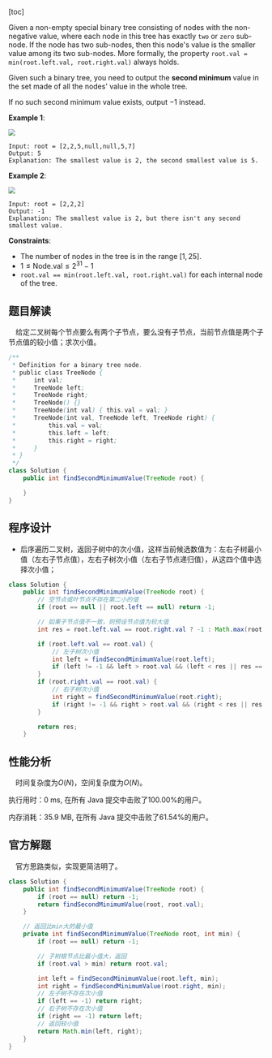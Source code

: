 [toc]

Given a non-empty special binary tree consisting of nodes with the non-negative value, where each node in this tree has exactly `two` or `zero` sub-node. If the node has two sub-nodes, then this node's value is the smaller value among its two sub-nodes. More formally, the property `root.val = min(root.left.val, root.right.val)` always holds.

Given such a binary tree, you need to output the **second minimum** value in the set made of all the nodes' value in the whole tree.

If no such second minimum value exists, output $-1$ instead.

 

**Example 1**:

<img src="..\images\#671_exp1.jpg" style="zoom:80%;" />

```
Input: root = [2,2,5,null,null,5,7]
Output: 5
Explanation: The smallest value is 2, the second smallest value is 5.
```

**Example 2**:

<img src="..\images\#671_exp2.jpg" style="zoom:80%;" />

```
Input: root = [2,2,2]
Output: -1
Explanation: The smallest value is 2, but there isn't any second smallest value.
```



**Constraints**:

* The number of nodes in the tree is in the range $[1, 25]$.
* $1 \le \text{Node.val} \le 2^{31} - 1$
* `root.val == min(root.left.val, root.right.val)` for each internal node of the tree.



## 题目解读

&emsp;给定二叉树每个节点要么有两个子节点，要么没有子节点，当前节点值是两个子节点值的较小值；求次小值。

```java
/**
 * Definition for a binary tree node.
 * public class TreeNode {
 *     int val;
 *     TreeNode left;
 *     TreeNode right;
 *     TreeNode() {}
 *     TreeNode(int val) { this.val = val; }
 *     TreeNode(int val, TreeNode left, TreeNode right) {
 *         this.val = val;
 *         this.left = left;
 *         this.right = right;
 *     }
 * }
 */
class Solution {
    public int findSecondMinimumValue(TreeNode root) {

    }
}
```

## 程序设计

* 后序遍历二叉树，返回子树中的次小值，这样当前候选数值为：左右子树最小值（左右子节点值），左右子树次小值（左右子节点递归值），从这四个值中选择次小值；

```java
class Solution {
    public int findSecondMinimumValue(TreeNode root) {
        // 空节点或叶节点不存在第二小的值
        if (root == null || root.left == null) return -1;

        // 如果子节点值不一致，则预设节点值为较大值
        int res = root.left.val == root.right.val ? -1 : Math.max(root.left.val, root.right.val);

        if (root.left.val == root.val) {
            // 左子树次小值
            int left = findSecondMinimumValue(root.left);
            if (left != -1 && left > root.val && (left < res || res == -1)) res = left;
        }
        if (root.right.val == root.val) {
            // 右子树次小值
            int right = findSecondMinimumValue(root.right);
            if (right != -1 && right > root.val && (right < res || res == -1)) res = right;
        }

        return res;
    }
```

## 性能分析

&emsp;时间复杂度为$O(N)$，空间复杂度为$O(N)$。

执行用时：0 ms, 在所有 Java 提交中击败了100.00%的用户。

内存消耗：35.9 MB, 在所有 Java 提交中击败了61.54%的用户。

## 官方解题

&emsp;官方思路类似，实现更简洁明了。

```java
class Solution {
    public int findSecondMinimumValue(TreeNode root) {
        if (root == null) return -1;
        return findSecondMinimumValue(root, root.val);
    }

    // 返回比min大的最小值
    private int findSecondMinimumValue(TreeNode root, int min) {
        if (root == null) return -1;

        // 子树根节点比最小值大，返回
        if (root.val > min) return root.val;

        int left = findSecondMinimumValue(root.left, min);
        int right = findSecondMinimumValue(root.right, min);
        // 左子树不存在次小值
        if (left == -1) return right;
        // 右子树不存在次小值
        if (right == -1) return left;
        // 返回较小值
        return Math.min(left, right);
    }
}
```

